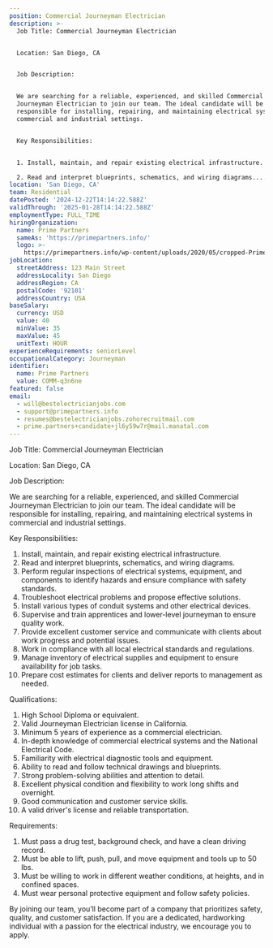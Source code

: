 ```yaml
---
position: Commercial Journeyman Electrician
description: >-
  Job Title: Commercial Journeyman Electrician


  Location: San Diego, CA


  Job Description:


  We are searching for a reliable, experienced, and skilled Commercial
  Journeyman Electrician to join our team. The ideal candidate will be
  responsible for installing, repairing, and maintaining electrical systems in
  commercial and industrial settings. 


  Key Responsibilities:


  1. Install, maintain, and repair existing electrical infrastructure.

  2. Read and interpret blueprints, schematics, and wiring diagrams....
location: 'San Diego, CA'
team: Residential
datePosted: '2024-12-22T14:14:22.588Z'
validThrough: '2025-01-28T14:14:22.588Z'
employmentType: FULL_TIME
hiringOrganization:
  name: Prime Partners
  sameAs: 'https://primepartners.info/'
  logo: >-
    https://primepartners.info/wp-content/uploads/2020/05/cropped-Prime-Partners-Logo-NO-BG-1-1.png
jobLocation:
  streetAddress: 123 Main Street
  addressLocality: San Diego
  addressRegion: CA
  postalCode: '92101'
  addressCountry: USA
baseSalary:
  currency: USD
  value: 40
  minValue: 35
  maxValue: 45
  unitText: HOUR
experienceRequirements: seniorLevel
occupationalCategory: Journeyman
identifier:
  name: Prime Partners
  value: COMM-q3n6ne
featured: false
email:
  - will@bestelectricianjobs.com
  - support@primepartners.info
  - resumes@bestelectricianjobs.zohorecruitmail.com
  - prime.partners+candidate+jl6y59w7r@mail.manatal.com
---
```




Job Title: Commercial Journeyman Electrician

Location: San Diego, CA

Job Description:

We are searching for a reliable, experienced, and skilled Commercial Journeyman Electrician to join our team. The ideal candidate will be responsible for installing, repairing, and maintaining electrical systems in commercial and industrial settings. 

Key Responsibilities:

1. Install, maintain, and repair existing electrical infrastructure.
2. Read and interpret blueprints, schematics, and wiring diagrams.
3. Perform regular inspections of electrical systems, equipment, and components to identify hazards and ensure compliance with safety standards.
4. Troubleshoot electrical problems and propose effective solutions.
5. Install various types of conduit systems and other electrical devices.
6. Supervise and train apprentices and lower-level journeyman to ensure quality work.
7. Provide excellent customer service and communicate with clients about work progress and potential issues.
8. Work in compliance with all local electrical standards and regulations.
9. Manage inventory of electrical supplies and equipment to ensure availability for job tasks.
10. Prepare cost estimates for clients and deliver reports to management as needed.

Qualifications:

1. High School Diploma or equivalent.
2. Valid Journeyman Electrician license in California.
3. Minimum 5 years of experience as a commercial electrician.
4. In-depth knowledge of commercial electrical systems and the National Electrical Code.
5. Familiarity with electrical diagnostic tools and equipment.
6. Ability to read and follow technical drawings and blueprints.
7. Strong problem-solving abilities and attention to detail.
8. Excellent physical condition and flexibility to work long shifts and overnight.
9. Good communication and customer service skills.
10. A valid driver's license and reliable transportation.

Requirements:

1. Must pass a drug test, background check, and have a clean driving record.
2. Must be able to lift, push, pull, and move equipment and tools up to 50 lbs.
3. Must be willing to work in different weather conditions, at heights, and in confined spaces.
4. Must wear personal protective equipment and follow safety policies.

By joining our team, you’ll become part of a company that prioritizes safety, quality, and customer satisfaction. If you are a dedicated, hardworking individual with a passion for the electrical industry, we encourage you to apply.
